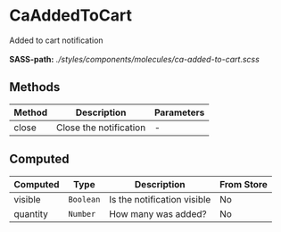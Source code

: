 # CaAddedToCart

Added to cart notification<br><br> **SASS-path:** _./styles/components/molecules/ca-added-to-cart.scss_

## Methods

<!-- @vuese:CaAddedToCart:methods:start -->
|Method|Description|Parameters|
|---|---|---|
|close|Close the notification|-|

<!-- @vuese:CaAddedToCart:methods:end -->


## Computed

<!-- @vuese:CaAddedToCart:computed:start -->
|Computed|Type|Description|From Store|
|---|---|---|---|
|visible|`Boolean`|Is the notification visible|No|
|quantity|`Number`|How many was added?|No|

<!-- @vuese:CaAddedToCart:computed:end -->


